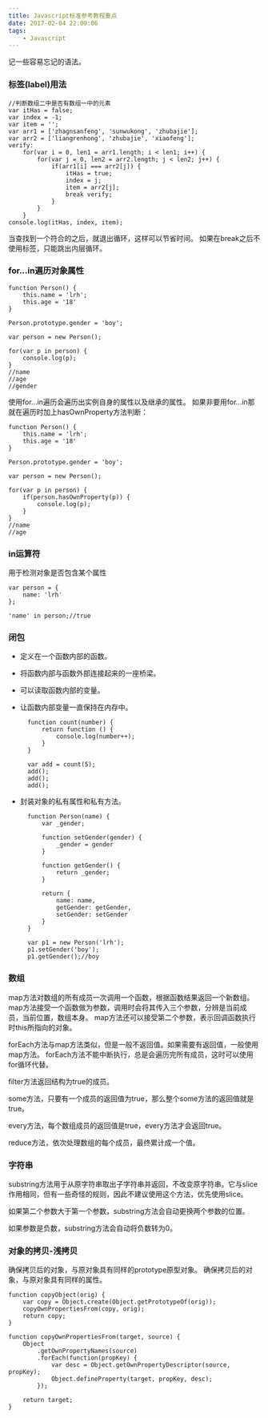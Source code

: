 ```yaml
---
title: Javascript标准参考教程重点
date: 2017-02-04 22:00:06
tags:
    - Javascript
---
```


记一些容易忘记的语法。
<!--more-->

### 标签(label)用法

    //判断数组二中是否有数组一中的元素
    var itHas = false;
    var index = -1;
    var item = '';
    var arr1 = ['zhagnsanfeng', 'sunwukong', 'zhubajie'];
    var arr2 = ['liangrenhong', 'zhubajie', 'xiaofeng'];
    verify:
        for(var i = 0, len1 = arr1.length; i < len1; i++) {
            for(var j = 0, len2 = arr2.length; j < len2; j++) {
                if(arr1[i] === arr2[j]) {
                    itHas = true;
                    index = j;
                    item = arr2[j];
                    break verify;
                }
            }
        }
    console.log(itHas, index, item);

当查找到一个符合的之后，就退出循环，这样可以节省时间。
如果在break之后不使用标签，只能跳出内层循环。

### for...in遍历对象属性

    function Person() {
        this.name = 'lrh';
        this.age = '18'
    }

    Person.prototype.gender = 'boy';

    var person = new Person();

    for(var p in person) {
        console.log(p);
    }
    //name
    //age
    //gender

使用for...in遍历会遍历出实例自身的属性以及继承的属性。
如果非要用for...in那就在遍历时加上hasOwnProperty方法判断：

    function Person() {
        this.name = 'lrh';
        this.age = '18'
    }

    Person.prototype.gender = 'boy';

    var person = new Person();

    for(var p in person) {
        if(person.hasOwnProperty(p)) {
            console.log(p);
        }
    }
    //name
    //age

### in运算符

用于检测对象是否包含某个属性

    var person = {
        name: 'lrh'
    };

    'name' in person;//true

### 闭包

- 定义在一个函数内部的函数。
- 将函数内部与函数外部连接起来的一座桥梁。
- 可以读取函数内部的变量。
- 让函数内部变量一直保持在内存中。

        function count(number) {
            return function () {
                console.log(number++);
            }
        }

        var add = count(5);
        add();
        add();
        add();

- 封装对象的私有属性和私有方法。

        function Person(name) {
            var _gender;

            function setGender(gender) {
                _gender = gender
            }

            function getGender() {
                return _gender;
            }

            return {
                name: name,
                getGender: getGender,
                setGender: setGender
            }
        }

        var p1 = new Person('lrh');
        p1.setGender('boy');
        p1.getGender();//boy

### 数组

map方法对数组的所有成员一次调用一个函数，根据函数结果返回一个新数组。
map方法接受一个函数做为参数，调用时会将其传入三个参数，分辨是当前成员，当前位置，数组本身。
map方法还可以接受第二个参数，表示回调函数执行时this所指向的对象。

forEach方法与map方法类似，但是一般不返回值。如果需要有返回值，一般使用map方法。
forEach方法不能中断执行，总是会遍历完所有成员，这时可以使用for循环代替。

filter方法返回结构为true的成员。

some方法，只要有一个成员的返回值为true，那么整个some方法的返回值就是true。

every方法，每个数组成员的返回值是true，every方法才会返回true。

reduce方法，依次处理数组的每个成员，最终累计成一个值。

### 字符串

substring方法用于从原字符串取出子字符串并返回，不改变原字符串。它与slice作用相同，但有一些奇怪的规则，因此不建议使用这个方法，优先使用slice。

如果第二个参数大于第一个参数，substring方法会自动更换两个参数的位置。

如果参数是负数，substring方法会自动将负数转为0。


### 对象的拷贝-浅拷贝

确保拷贝后的对象，与原对象具有同样的prototype原型对象。
确保拷贝后的对象，与原对象具有同样的属性。

    function copyObject(orig) {
        var copy = Object.create(Object.getPrototypeOf(orig));
        copyOwnPropertiesFrom(copy, orig);
        return copy;
    }

    function copyOwnPropertiesFrom(target, source) {
        Object
            .getOwnPropertyNames(source)
            .forEach(function(propKey) {
                var desc = Object.getOwnPropertyDescriptor(source, propKey);
                Object.defineProperty(target, propKey, desc);
            });
            
        return target;
    }





